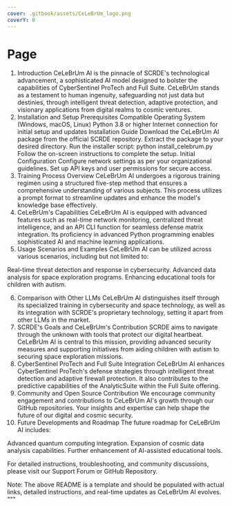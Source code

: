 ```yaml
---
cover: .gitbook/assets/CeLeBrUm_logo.png
coverY: 0
---
```


# Page

1. Introduction CeLeBrUm AI is the pinnacle of SCRDE's technological advancement, a sophisticated AI model designed to bolster the capabilities of CyberSentinel ProTech and Full Suite. CeLeBrUm stands as a testament to human ingenuity, safeguarding not just data but destinies, through intelligent threat detection, adaptive protection, and visionary applications from digital realms to cosmic ventures.
2. Installation and Setup Prerequisites Compatible Operating System (Windows, macOS, Linux) Python 3.8 or higher Internet connection for initial setup and updates Installation Guide Download the CeLeBrUm AI package from the official SCRDE repository. Extract the package to your desired directory. Run the installer script: python install\_celebrum.py Follow the on-screen instructions to complete the setup. Initial Configuration Configure network settings as per your organizational guidelines. Set up API keys and user permissions for secure access.
3. Training Process Overview CeLeBrUm AI undergoes a rigorous training regimen using a structured five-step method that ensures a comprehensive understanding of various subjects. This process utilizes a prompt format to streamline updates and enhance the model's knowledge base effectively.
4. CeLeBrUm's Capabilities CeLeBrUm AI is equipped with advanced features such as real-time network monitoring, centralized threat intelligence, and an API CLI function for seamless defense matrix integration. Its proficiency in advanced Python programming enables sophisticated AI and machine learning applications.
5. Usage Scenarios and Examples CeLeBrUm AI can be utilized across various scenarios, including but not limited to:

Real-time threat detection and response in cybersecurity. Advanced data analysis for space exploration programs. Enhancing educational tools for children with autism.

6. Comparison with Other LLMs CeLeBrUm AI distinguishes itself through its specialized training in cybersecurity and space technology, as well as its integration with SCRDE's proprietary technology, setting it apart from other LLMs in the market.
7. SCRDE's Goals and CeLeBrUm's Contribution SCRDE aims to navigate through the unknown with tools that protect our digital heartbeat. CeLeBrUm AI is central to this mission, providing advanced security measures and supporting initiatives from aiding children with autism to securing space exploration missions.
8. CyberSentinel ProTech and Full Suite Integration CeLeBrUm AI enhances CyberSentinel ProTech's defense strategies through intelligent threat detection and adaptive firewall protection. It also contributes to the predictive capabilities of the AnalyticSuite within the Full Suite offering.
9. Community and Open Source Contribution We encourage community engagement and contributions to CeLeBrUm AI's growth through our GitHub repositories. Your insights and expertise can help shape the future of our digital and cosmic security.
10. Future Developments and Roadmap The future roadmap for CeLeBrUm AI includes:

Advanced quantum computing integration. Expansion of cosmic data analysis capabilities. Further enhancement of AI-assisted educational tools.

For detailed instructions, troubleshooting, and community discussions, please visit our Support Forum or GitHub Repository.

Note: The above README is a template and should be populated with actual links, detailed instructions, and real-time updates as CeLeBrUm AI evolves. """
